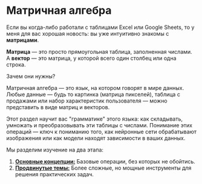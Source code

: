 # Матричная алгебра

Если вы когда-либо работали с таблицами Excel или Google Sheets, то у меня для вас хорошая новость: вы уже интуитивно знакомы с **матрицами**.

**Матрица** — это просто прямоугольная таблица, заполненная числами. А **вектор** — это матрица, у которой всего один столбец или одна строка.

Зачем они нужны?

Матричная алгебра — это язык, на котором говорят в мире данных. Любые данные — будь то картинка (матрица пикселей), таблица с продажами или набор характеристик пользователя — можно представить в виде матриц и векторов.

Этот раздел научит вас "грамматике" этого языка: как складывать, умножать и преобразовывать эти таблицы с числами. Понимание этих операций — ключ к пониманию того, как нейронные сети обрабатывают изображения или как модели находят зависимости в ваших данных.

Мы разделим изучение на два этапа:
1.  [**Основные концепции:**](basics.md) Базовые операции, без которых не обойтись.
2.  [**Продвинутые темы:**](advanced.md) Более сложные, но мощные инструменты для решения практических задач.